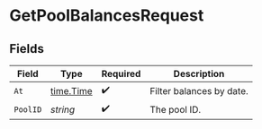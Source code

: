 # GetPoolBalancesRequest


## Fields

| Field                                     | Type                                      | Required                                  | Description                               |
| ----------------------------------------- | ----------------------------------------- | ----------------------------------------- | ----------------------------------------- |
| `At`                                      | [time.Time](https://pkg.go.dev/time#Time) | :heavy_check_mark:                        | Filter balances by date.<br/>             |
| `PoolID`                                  | *string*                                  | :heavy_check_mark:                        | The pool ID.                              |